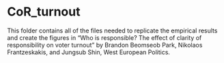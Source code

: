 # CoR_turnout

This folder contains all of the files needed to replicate the empirical results and create the figures in “Who is responsible? The effect of clarity of responsibility on voter turnout” by Brandon Beomseob Park, Nikolaos Frantzeskakis, and Jungsub Shin, West European Politics.

